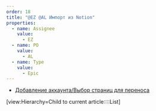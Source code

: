 ```yaml
---
order: 18
title: "@EZ @AL Импорт из Notion"
properties:
  - name: Assignee
    value:
      - EZ
  - name: PO
    value:
      - AL
  - name: Type
    value:
      - Epic
---
```


-  [Добавление аккаунта/Выбор страниц для переноса](./dobavlenie-akkaunta-vybor-stranic-dlya-perenosa)

[view:Hierarchy=Child to current article::::List]